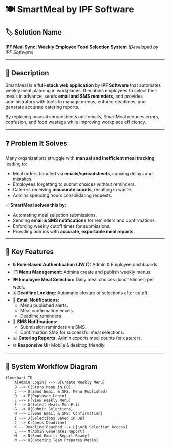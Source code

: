 # 🍽️ SmartMeal by IPF Software

## 🏷️ Solution Name
**iPF Meal Sync: Weekly Employee Food Selection System**
*(Developed by IPF Software)*

---

## 📝 Description
SmartMeal is a **full-stack web application** by **IPF Software** that automates weekly meal planning in workplaces. It enables employees to select their meals in advance, sends **email and SMS reminders**, and provides administrators with tools to manage menus, enforce deadlines, and generate accurate catering reports.

By replacing manual spreadsheets and emails, SmartMeal reduces errors, confusion, and food wastage while improving workplace efficiency.

---

## ❓ Problem It Solves
Many organizations struggle with **manual and inefficient meal tracking**, leading to:
- Meal orders handled via **emails/spreadsheets**, causing delays and mistakes.
- Employees forgetting to submit choices without reminders.
- Caterers receiving **inaccurate counts**, resulting in waste.
- Admins spending hours consolidating requests.

✅ **SmartMeal solves this by:**
- Automating meal selection submissions.
- Sending **email & SMS notifications** for reminders and confirmations.
- Enforcing weekly cutoff times for submissions.
- Providing admins with **accurate, exportable meal reports**.

---

## 🚀 Key Features
- 🔒 **Role-Based Authentication (JWT):** Admin & Employee dashboards.
- 🗂️ **Menu Management:** Admins create and publish weekly menus.
- 🍽️ **Employee Meal Selection:** Daily meal choices (lunch/dinner) per week.
- ⏳ **Deadline Locking:** Automatic closure of selections after cutoff.
- 📧 **Email Notifications:**
  - Menu published alerts.
  - Meal confirmation emails.
  - Deadline reminders.
- 📱 **SMS Notifications:**
  - Submission reminders via SMS.
  - Confirmation SMS for successful meal selections.
- 📊 **Catering Reports:** Admin exports meal counts for caterers.
- 🌐 **Responsive UI:** Mobile & desktop friendly.

---

## 🔄 System Workflow Diagram
```mermaid
flowchart TD
    A[Admin Login] --> B[Create Weekly Menu]
    B --> C[Store Menu in DB]
    C --> D[Send Email & SMS: Menu Published]
    D --> E[Employee Login]
    E --> F[View Weekly Menu]
    F --> G[Select Meals Mon-Fri]
    G --> H[Submit Selections]
    H --> I[Send Email & SMS: Confirmation]
    I --> J[Selections Saved in DB]
    J --> K[Check Deadline]
    K -- Deadline Reached --> L[Lock Selection Access]
    L --> M[Admin Generates Report]
    M --> N[Send Email: Report Ready]
    N --> O[Catering Team Prepares Meals]
